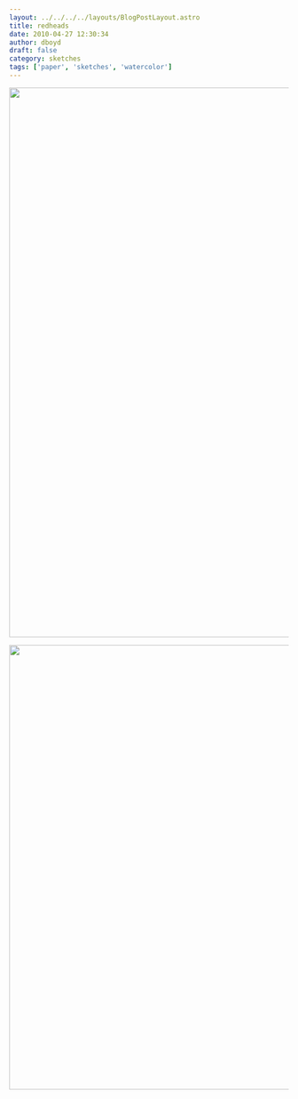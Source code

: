 ```yaml
---
layout: ../../../../layouts/BlogPostLayout.astro
title: redheads
date: 2010-04-27 12:30:34
author: dboyd
draft: false
category: sketches
tags: ['paper', 'sketches', 'watercolor']
---
```

<img
    srcset="https://img.danaboyd.com/images/2010/04/redHairFurCoat_720.avif 720w, https://img.danaboyd.com/images/2010/04/redHairFurCoat_480.avif 480w"
    sizes="(max-width: 720px) 100vw, (max-width: 480px) 100vw"
    src="https://img.danaboyd.com/images/2010/04/redHairFurCoat.jpg"
    alt=""
    style="width: auto; height: clamp(0px, 95vh, 989px);"
/>

<img
    srcset="https://img.danaboyd.com/images/2010/04/messengerBag_480.avif 480w"
    sizes="(max-width: 480px) 100vw"
    src="https://img.danaboyd.com/images/2010/04/messengerBag.jpg"
    alt=""
    style="width: auto; height: clamp(0px, 95vh, 800px);"
/>

